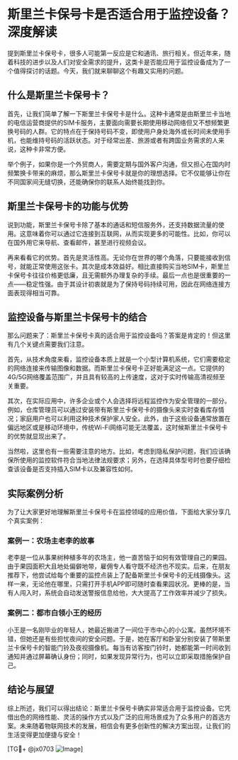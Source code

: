 # 斯里兰卡保号卡是否适合用于监控设备？深度解读

提到斯里兰卡保号卡，很多人可能第一反应是它和通讯、旅行相关。但近年来，随着科技的进步以及人们对安全需求的提升，这类卡是否能应用于监控设备成为了一个值得探讨的话题。今天，我们就来聊聊这个有趣又实用的问题。

## 什么是斯里兰卡保号卡？

首先，让我们简单了解一下斯里兰卡保号卡是什么。这种卡通常是由斯里兰卡当地的电信运营商提供的SIM卡服务，主要面向需要长期使用移动网络但又不想频繁更换号码的人群。它的特点在于保持号码不变，即使用户身处海外或长时间未使用手机，也能维持号码的活跃状态。对于经常出差、旅游或者有跨国业务需求的人来说，这种卡非常方便。

举个例子，如果你是一个外贸商人，需要定期与国外客户沟通，但又担心在国内时频繁换卡带来的麻烦，那么斯里兰卡保号卡就是你的理想选择。它不仅能够让你在不同国家间无缝切换，还能确保你的联系人始终能找到你。

## 斯里兰卡保号卡的功能与优势

说到功能，斯里兰卡保号卡除了基本的通话和短信服务外，还支持数据流量的使用。这意味着你可以通过它连接到互联网，从而实现更多的可能性。比如，你可以在国外用它来导航、查看邮件，甚至进行视频会议。

再来看看它的优势。首先是灵活性高。无论你在世界的哪个角落，只要能接收到信号，就能正常使用这张卡。其次是成本效益好。相比直接购买当地SIM卡，斯里兰卡保号卡往往价格更低廉，且无需额外办理复杂的手续。最后一点也是很重要的一点——稳定性强。由于其设计初衷就是为了保持号码持续可用，因此在网络连接方面表现得相当可靠。

## 监控设备与斯里兰卡保号卡的结合

那么问题来了：斯里兰卡保号卡真的适合用于监控设备吗？答案是肯定的！但这里有几个关键点需要我们注意。

首先，从技术角度来看，监控设备本质上就是一个小型计算机系统，它们需要稳定的网络连接来传输图像和数据。而斯里兰卡保号卡正好能满足这一点。它提供的4G/5G网络覆盖范围广，并且具有较高的上传速度，这对于实时传输高清视频至关重要。

其次，在实际应用中，许多企业或个人会选择将远程监控作为安全管理的一部分。例如，仓库管理员可以通过安装带有斯里兰卡保号卡的摄像头来实时查看库存情况；家庭用户也可以利用这种技术保护家人安全。此外，由于这些设备通常放置在偏远地区或是移动环境中，传统Wi-Fi网络可能无法覆盖，这时候斯里兰卡保号卡的优势就显现出来了。

当然啦，这里也有一些需要注意的地方。比如，考虑到隐私保护问题，我们应该确保所使用的监控软件符合当地法律法规要求；另外，在选择具体型号时也要仔细检查该设备是否支持插入SIM卡以及兼容性如何。

## 实际案例分析

为了让大家更好地理解斯里兰卡保号卡在监控领域的应用价值，下面给大家分享几个真实案例：

### 案例一：农场主老李的故事
老李是一位从事果树种植多年的农场主，他一直苦恼于如何有效管理自己的果园。由于果园面积大且地处偏僻地带，雇佣专人看守既不经济也不现实。后来，在朋友推荐下，他尝试给每个重要的监控点装上了配备斯里兰卡保号卡的无线摄像头。这样一来，无论他在哪里，只需打开手机APP即可随时查看果园状况。更棒的是，当有人闯入时，系统会自动发送警报信息给他，大大提高了工作效率并减少了损失。

### 案例二：都市白领小王的经历
小王是一名刚毕业的年轻人，她最近搬进了一间位于市中心的小公寓。虽然环境不错，但她还是有些担忧夜间的安全问题。于是，她在客厅和卧室分别安装了带斯里兰卡保号卡的智能门铃及夜视摄像机。每当有访客按门铃时，她都能第一时间收到通知并通过屏幕确认身份；同时，如果发现异常行为，也可以立即采取措施保护自己。

## 结论与展望

综上所述，我们可以得出结论：斯里兰卡保号卡确实非常适合用于监控设备。它凭借出色的网络性能、灵活的操作方式以及广泛的应用场景成为了众多用户的首选方案。未来随着物联网技术的发展，相信会有更多创新性的解决方案出现，让我们的生活变得更加便捷与安全！

[TG💪+ @jx0703 ![Image](https://github.com/user-attachments/assets/dbca1d08-cadb-493c-b0ec-ad6f7a83f270)]